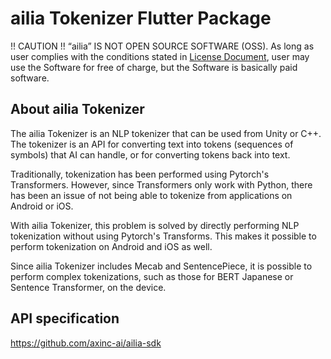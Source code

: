 # ailia Tokenizer Flutter Package

!! CAUTION !!
“ailia” IS NOT OPEN SOURCE SOFTWARE (OSS).
As long as user complies with the conditions stated in [License Document](https://ailia.ai/license/), user may use the Software for free of charge, but the Software is basically paid software.

## About ailia Tokenizer

The ailia Tokenizer is an NLP tokenizer that can be used from Unity or C++. The tokenizer is an API for converting text into tokens (sequences of symbols) that AI can handle, or for converting tokens back into text.

Traditionally, tokenization has been performed using Pytorch's Transformers. However, since Transformers only work with Python, there has been an issue of not being able to tokenize from applications on Android or iOS.

With ailia Tokenizer, this problem is solved by directly performing NLP tokenization without using Pytorch's Transforms. This makes it possible to perform tokenization on Android and iOS as well.

Since ailia Tokenizer includes Mecab and SentencePiece, it is possible to perform complex tokenizations, such as those for BERT Japanese or Sentence Transformer, on the device.

## API specification

https://github.com/axinc-ai/ailia-sdk

